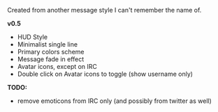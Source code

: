Created from another message style I can't remember the name of.

**v0.5**  
- HUD Style
- Minimalist single line
- Primary colors scheme
- Message fade in effect
- Avatar icons, except on IRC
- Double click on Avatar icons to toggle (show username only)

**TODO:**  
- remove emoticons from IRC only (and possibly from twitter as well)